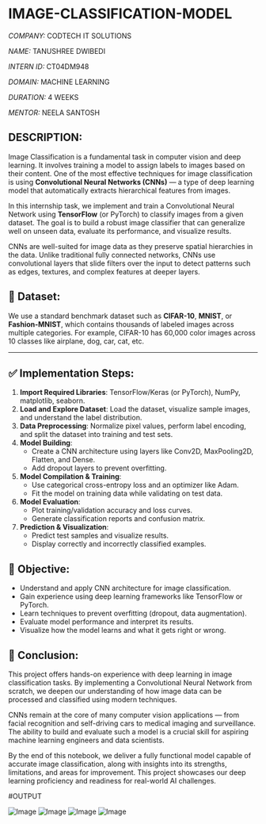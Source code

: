 # IMAGE-CLASSIFICATION-MODEL

*COMPANY:* CODTECH IT SOLUTIONS  

*NAME:* TANUSHREE DWIBEDI  

*INTERN ID:* CT04DM948  

*DOMAIN:* MACHINE LEARNING 

*DURATION:* 4 WEEKS 

*MENTOR:* NEELA SANTOSH  


## DESCRIPTION:

Image Classification is a fundamental task in computer vision and deep learning. It involves training a model to assign labels to images based on their content. One of the most effective techniques for image classification is using **Convolutional Neural Networks (CNNs)** — a type of deep learning model that automatically extracts hierarchical features from images.

In this internship task, we implement and train a Convolutional Neural Network using **TensorFlow** (or PyTorch) to classify images from a given dataset. The goal is to build a robust image classifier that can generalize well on unseen data, evaluate its performance, and visualize results.

CNNs are well-suited for image data as they preserve spatial hierarchies in the data. Unlike traditional fully connected networks, CNNs use convolutional layers that slide filters over the input to detect patterns such as edges, textures, and complex features at deeper layers.


## 📂 Dataset:

We use a standard benchmark dataset such as **CIFAR-10**, **MNIST**, or **Fashion-MNIST**, which contains thousands of labeled images across multiple categories. For example, CIFAR-10 has 60,000 color images across 10 classes like airplane, dog, car, cat, etc.

---

## ✅ Implementation Steps:

1. **Import Required Libraries**: TensorFlow/Keras (or PyTorch), NumPy, matplotlib, seaborn.
2. **Load and Explore Dataset**: Load the dataset, visualize sample images, and understand the label distribution.
3. **Data Preprocessing**: Normalize pixel values, perform label encoding, and split the dataset into training and test sets.
4. **Model Building**:
   - Create a CNN architecture using layers like Conv2D, MaxPooling2D, Flatten, and Dense.
   - Add dropout layers to prevent overfitting.
5. **Model Compilation & Training**:
   - Use categorical cross-entropy loss and an optimizer like Adam.
   - Fit the model on training data while validating on test data.
6. **Model Evaluation**:
   - Plot training/validation accuracy and loss curves.
   - Generate classification reports and confusion matrix.
7. **Prediction & Visualization**:
   - Predict test samples and visualize results.
   - Display correctly and incorrectly classified examples.

## 🎯 Objective:

- Understand and apply CNN architecture for image classification.
- Gain experience using deep learning frameworks like TensorFlow or PyTorch.
- Learn techniques to prevent overfitting (dropout, data augmentation).
- Evaluate model performance and interpret its results.
- Visualize how the model learns and what it gets right or wrong.

## 📌 Conclusion:

This project offers hands-on experience with deep learning in image classification tasks. By implementing a Convolutional Neural Network from scratch, we deepen our understanding of how image data can be processed and classified using modern techniques. 

CNNs remain at the core of many computer vision applications — from facial recognition and self-driving cars to medical imaging and surveillance. The ability to build and evaluate such a model is a crucial skill for aspiring machine learning engineers and data scientists.

By the end of this notebook, we deliver a fully functional model capable of accurate image classification, along with insights into its strengths, limitations, and areas for improvement. This project showcases our deep learning proficiency and readiness for real-world AI challenges.

#OUTPUT

![Image](https://github.com/user-attachments/assets/e41b914c-a646-4e54-9f5e-e49e73ee5729)
![Image](https://github.com/user-attachments/assets/e4c7808d-782f-4470-a47f-799ea76de30f)
![Image](https://github.com/user-attachments/assets/29427e48-518c-4e9e-93cd-6da53ba493f7)
![Image](https://github.com/user-attachments/assets/d954110f-edb9-4b76-80ec-8650f2a7da79)
